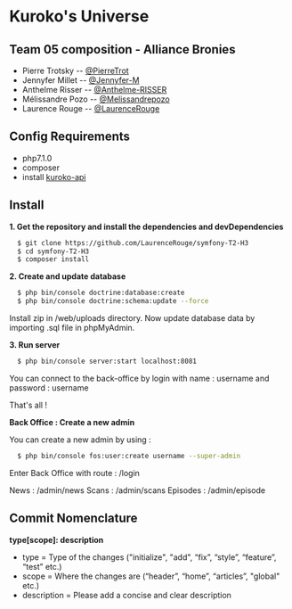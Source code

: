 Kuroko's Universe
==========================

Team 05 composition - Alliance Bronies
-------

- Pierre Trotsky -- [@PierreTrot](https://github.com/PierreTrot)
- Jennyfer Millet -- [@Jennyfer-M](https://github.com/Jennyfer-M)
- Anthelme Risser -- [@Anthelme-RISSER](https://github.com/Anthelme-RISSER)
- Mélissandre Pozo  -- [@Melissandrepozo](https://github.com/Melissandrepozo)
- Laurence Rouge  -- [@LaurenceRouge](https://github.com/LaurenceRouge)


Config Requirements
-------
- php7.1.0 
- composer
- install [kuroko-api](https://github.com/LaurenceRouge/kuroko-api)
 

Install
-------

__1. Get the repository and install the dependencies and devDependencies__
```sh
  $ git clone https://github.com/LaurenceRouge/symfony-T2-H3
  $ cd symfony-T2-H3
  $ composer install
 ```
 
__2. Create and update database__
```sh
  $ php bin/console doctrine:database:create
  $ php bin/console doctrine:schema:update --force
 ```
 Install zip in /web/uploads directory.
 Now update database data by importing .sql file in phpMyAdmin.
 
 __3. Run server__
 ```sh
   $ php bin/console server:start localhost:8081
  ```
 
 You can connect to the back-office by login with name : username and password : username
 
  That's all !
  
 
 __Back Office : Create a new admin__
 
 You can create a new admin by using :
```sh
  $ php bin/console fos:user:create username --super-admin
 ```
 Enter Back Office with route : /login
 
 News : /admin/news
 Scans : /admin/scans
 Episodes : /admin/episode



Commit Nomenclature
-------
**type[scope]: description**
- type = Type of the changes ("initialize", "add", “fix”, “style”, “feature”, “test” etc.)
- scope = Where the changes are (“header”, “home”, “articles”, "global" etc.)
- description = Please add a concise and clear description


